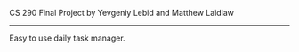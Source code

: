 CS 290 Final Project by Yevgeniy Lebid and Matthew Laidlaw

--------------------------------------------------------------------------
Easy to use daily task manager.

